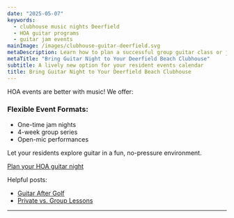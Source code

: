```yaml
---
date: "2025-05-07"
keywords:
  - clubhouse music nights Deerfield
  - HOA guitar programs
  - guitar jam events
mainImage: /images/clubhouse-guitar-deerfield.svg
metaDescription: Learn how to plan a successful group guitar class or jam session in your Deerfield Beach clubhouse.
metaTitle: "Bring Guitar Night to Your Deerfield Beach Clubhouse"
subtitle: A lively new option for your resident events calendar
title: Bring Guitar Night to Your Deerfield Beach Clubhouse
---
```


HOA events are better with music! We offer:

### Flexible Event Formats:

- One-time jam nights
- 4-week group series
- Open-mic performances

Let your residents explore guitar in a fun, no-pressure environment.

[Plan your HOA guitar night](https://www.parklandguitarlessons.com/contact)

Helpful posts:

- [Guitar After Golf](https://www.parklandguitarlessons.com/guitar-chalk/guitar-after-golf-a-creative-hobby-for-boca-raton-golfers)
- [Private vs. Group Lessons](https://www.parklandguitarlessons.com/guitar-chalk/private-vs-group-guitar-lessons)

---
